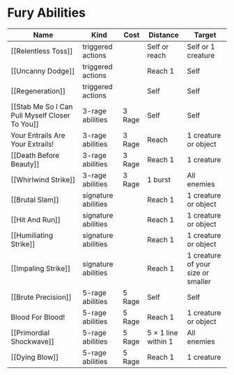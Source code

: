 # Fury Abilities

| Name                                       | Kind                | Cost   | Distance            | Target                             |
| ------------------------------------------ | ------------------- | ------ | ------------------- | ---------------------------------- |
| [[Relentless Toss]]                            | triggered actions   |        | Self or reach       | Self or 1 creature                 |
| [[Uncanny Dodge]]                              | triggered actions   |        | Reach 1             | Self                               |
| [[Regeneration]]                               | triggered actions   |        | Self                | Self                               |
| [[Stab Me So I Can Pull Myself Closer To You]] | 3-rage abilities    | 3 Rage | Self                | Self                               |
| Your Entrails Are Your Extrails!           | 3-rage abilities    | 3 Rage | Reach               | 1 creature or object               |
| [[Death Before Beauty]]                        | 3-rage abilities    | 3 Rage | Reach 1             | 1 creature                         |
| [[Whirlwind Strike]]                           | 3-rage abilities    | 3 Rage | 1 burst             | All enemies                        |
| [[Brutal Slam]]                                | signature abilities |        | Reach 1             | 1 creature or object               |
| [[Hit And Run]]                                | signature abilities |        | Reach 1             | 1 creature or object               |
| [[Humiliating Strike]]                         | signature abilities |        | Reach 1             | 1 creature or object               |
| [[Impaling Strike]]                            | signature abilities |        | Reach 1             | 1 creature of your size or smaller |
| [[Brute Precision]]                            | 5-rage abilities    | 5 Rage | Self                | Self                               |
| Blood For Blood!                           | 5-rage abilities    | 5 Rage | Reach 1             | 1 creature or object               |
| [[Primordial Shockwave]]                       | 5-rage abilities    | 5 Rage | 5 × 1 line within 1 | All enemies                        |
| [[Dying Blow]]                                 | 5-rage abilities    | 5 Rage | Reach 1             | 1 creature                         |
